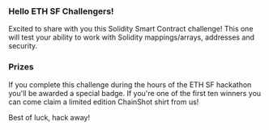 ### Hello ETH SF Challengers!

Excited to share with you this Solidity Smart Contract challenge! This one will test your ability to work with Solidity mappings/arrays, addresses and security.

### Prizes

If you complete this challenge during the hours of the ETH SF hackathon you'll be awarded a special badge. If you're one of the first ten winners you can come claim a limited edition ChainShot shirt from us!

Best of luck, hack away! 